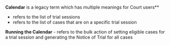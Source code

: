 **Calendar** is a legacy term which has multiple meanings for Court users**
* refers to the list of trial sessions
* refers to the list of cases that are on a specific trial session

**Running the Calendar** - refers to the bulk action of setting eligible cases for a trial session and generating the Notice of Trial for all cases
